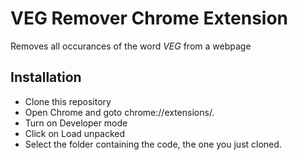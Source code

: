 # VEG Remover Chrome Extension
Removes all occurances of the word *VEG* from a webpage

## Installation
 - Clone this repository
 - Open Chrome and goto chrome://extensions/.
 - Turn on Developer mode
 - Click on Load unpacked
 - Select the folder containing the code, the one you just cloned.

